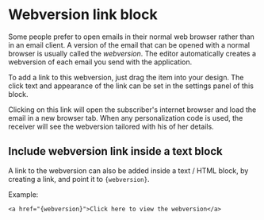 # Webversion link block

Some people prefer to open emails in their normal web browser rather than in 
an email client. A version of the email that can be opened with a normal browser 
is usually called the *webversion*. The editor automatically creates 
a webversion of each email you send with the application.
 
To add a link to this webversion, just drag the item into your design. The click 
text and appearance of the link can be set in the settings panel of this block.

Clicking on this link will open the subscriber's internet browser and load the 
email in a new browser tab. When any personalization code is used, the receiver 
will see the webversion tailored with his of her details.  

## Include webversion link inside a text block

A link to the webversion can also be added inside a text / HTML block, 
by creating a link, and point it to `{webversion}`. 

Example:

```
<a href="{webversion}">Click here to view the webversion</a>
```

